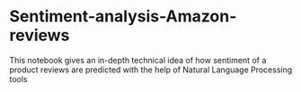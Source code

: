 # Sentiment-analysis-Amazon-reviews
This notebook gives an in-depth technical idea of how sentiment of a product reviews are predicted with the help of Natural Language Processing tools
